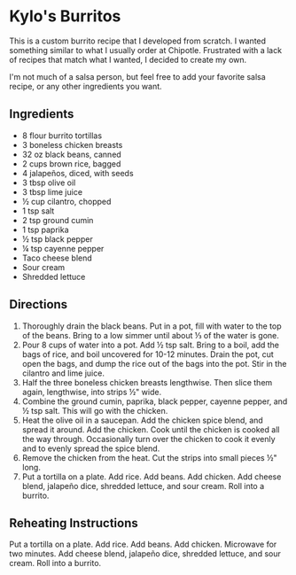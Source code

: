 Kylo's Burritos
===============

This is a custom burrito recipe that I developed from scratch. I wanted
something similar to what I usually order at Chipotle. Frustrated with a lack
of recipes that match what I wanted, I decided to create my own.

I'm not much of a salsa person, but feel free to add your favorite salsa
recipe, or any other ingredients you want.

Ingredients
-----------

* 8 flour burrito tortillas
* 3 boneless chicken breasts
* 32 oz black beans, canned
* 2 cups brown rice, bagged
* 4 jalape&#241;os, diced, with seeds
* 3 tbsp olive oil
* 3 tbsp lime juice
* &#189; cup cilantro, chopped
* 1 tsp salt
* 2 tsp ground cumin
* 1 tsp paprika
* &#189; tsp black pepper
* &#188; tsp cayenne pepper
* Taco cheese blend
* Sour cream
* Shredded lettuce

Directions
----------

1. Thoroughly drain the black beans. Put in a pot, fill with water to the
   top of the beans. Bring to a low simmer until about &#8531; of the water
   is gone.
2. Pour 8 cups of water into a pot. Add &#189; tsp salt. Bring to a boil, add
   the bags of rice, and boil uncovered for 10-12 minutes. Drain the pot, cut
   open the bags, and dump the rice out of the bags into the pot. Stir in the
   cilantro and lime juice.
3. Half the three boneless chicken breasts lengthwise. Then slice them again,
   lengthwise, into strips &#189;" wide.
4. Combine the ground cumin, paprika, black pepper, cayenne pepper, and &#189;
   tsp salt. This will go with the chicken.
5. Heat the olive oil in a saucepan. Add the chicken spice blend, and spread it
   around. Add the chicken. Cook until the chicken is cooked all the way
   through. Occasionally turn over the chicken to cook it evenly and to evenly
   spread the spice blend.
6. Remove the chicken from the heat. Cut the strips into small pieces &#189;"
   long.
7. Put a tortilla on a plate. Add rice. Add beans. Add chicken. Add cheese
   blend, jalape&#241;o dice, shredded lettuce, and sour cream. Roll into a
   burrito.

Reheating Instructions
----------------------

Put a tortilla on a plate. Add rice. Add beans. Add chicken. Microwave for two
minutes. Add cheese blend, jalape&#241;o dice, shredded lettuce, and sour
cream. Roll into a burrito.
